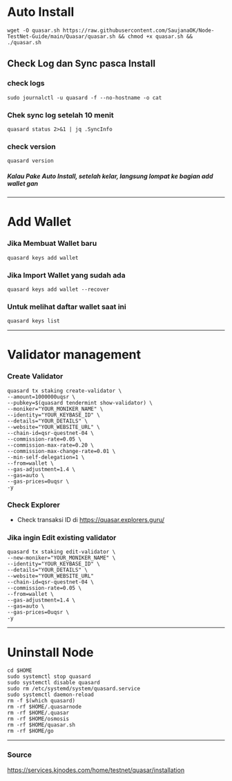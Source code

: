 # Auto Install
```
wget -O quasar.sh https://raw.githubusercontent.com/SaujanaOK/Node-TestNet-Guide/main/Quasar/quasar.sh && chmod +x quasar.sh && ./quasar.sh
```
## Check Log dan Sync pasca Install

### check logs
```
sudo journalctl -u quasard -f --no-hostname -o cat
```

### Chek sync log setelah 10 menit
```
quasard status 2>&1 | jq .SyncInfo
```
### check version
```
quasard version
```

##### Kalau Pake Auto Install, setelah kelar, langsung lompat ke bagian add wallet gan
__________________________________

# Add Wallet

### Jika Membuat Wallet baru
```
quasard keys add wallet
```

### Jika Import Wallet yang sudah ada
```
quasard keys add wallet --recover
```

### Untuk melihat daftar wallet saat ini
```
quasard keys list
```

__________________________________
# Validator management
### Create Validator
```
quasard tx staking create-validator \
--amount=1000000uqsr \
--pubkey=$(quasard tendermint show-validator) \
--moniker="YOUR_MONIKER_NAME" \
--identity="YOUR_KEYBASE_ID" \
--details="YOUR_DETAILS" \
--website="YOUR_WEBSITE_URL" \
--chain-id=qsr-questnet-04 \
--commission-rate=0.05 \
--commission-max-rate=0.20 \
--commission-max-change-rate=0.01 \
--min-self-delegation=1 \
--from=wallet \
--gas-adjustment=1.4 \
--gas=auto \
--gas-prices=0uqsr \
-y
```

### Check Explorer
- Check transaksi ID di https://quasar.explorers.guru/


### Jika ingin Edit existing validator
```
quasard tx staking edit-validator \
--new-moniker="YOUR_MONIKER_NAME" \
--identity="YOUR_KEYBASE_ID" \
--details="YOUR_DETAILS" \
--website="YOUR_WEBSITE_URL"
--chain-id=qsr-questnet-04 \
--commission-rate=0.05 \
--from=wallet \
--gas-adjustment=1.4 \
--gas=auto \
--gas-prices=0uqsr \
-y
```

__________________________________


# Uninstall Node
```
cd $HOME
sudo systemctl stop quasard
sudo systemctl disable quasard
sudo rm /etc/systemd/system/quasard.service
sudo systemctl daemon-reload
rm -f $(which quasard)
rm -rf $HOME/.quasarnode
rm -rf $HOME/.quasar
rm -rf $HOME/osmosis
rm -rf $HOME/quasar.sh
rm -rf $HOME/go
```

__________________________________


### Source

https://services.kjnodes.com/home/testnet/quasar/installation

